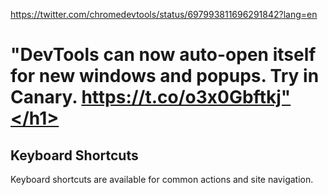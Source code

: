 <a href="https://twitter.com/chromedevtools/status/697993811696291842?lang=en">https://twitter.com/chromedevtools/status/697993811696291842?lang=en</a><div id="articleHeader"><h1>"DevTools can now auto-open itself for new windows and popups. Try in Canary. https://t.co/o3x0Gbftkj"</h1></div>
  <h2>Keyboard Shortcuts</h2>
  <p>
    Keyboard shortcuts are available for common actions and site navigation.
    
    
  </p>

